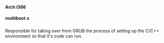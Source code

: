 #### Arch i386

##### multiboot.s

Responsible for taking over from GRUB the process of setting up the C/C++ 
environment so that it's code can run.
